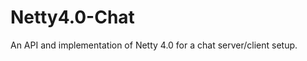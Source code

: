 Netty4.0-Chat
=============

An API and implementation of Netty 4.0 for a chat server/client setup.
